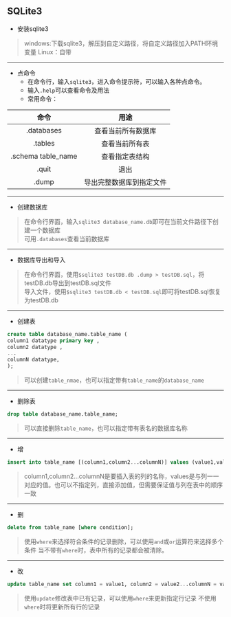 ## SQLite3
- 安装sqlite3
> windows:下载sqlite3，解压到自定义路径，将自定义路径加入PATH环境变量
> Linux：自带
---
- 点命令
    - 在命令行，输入`sqlite3`，进入命令提示符，可以输入各种点命令。
    - 输入`.help`可以查看命令及用法
    - 常用命令：  

| 命令                 | 用途                     |
| :------------------: | :----------------------: |
| .databases           | 查看当前所有数据库       |
| .tables              | 查看当前所有表           |
| .schema table_name   | 查看指定表结构           |
| .quit                | 退出                     |
| .dump                | 导出完整数据库到指定文件 |

---

- 创建数据库
> 在命令行界面，输入`sqlite3 database_name.db`即可在当前文件路径下创建一个数据库  
> 可用`.databases`查看当前数据库
---
- 数据库导出和导入
> 在命令行界面，使用`$sqlite3 testDB.db .dump > testDB.sql`，将testDB.db导出到testDB.sql文件  
> 导入文件，使用`$sqlite3 testDB.db < testDB.sql`即可将testDB.sql恢复为testDB.db
---
- 创建表
```sql
create table database_name.table_name (
column1 datatype primary key ,
column2 datatype ,
...
columnN datatype,
);
```
> 可以创建`table_nmae`，也可以指定带有`table_name`的`database_name`
---
- 删除表
```sql
drop table database_name.table_name;
```
> 可以直接删除`table_name`，也可以指定带有表名的数据库名称
---
- 增
```sql
insert into table_name [(column1,column2...columnN)] values (value1,value2...valueN);
```
> column1,column2...columnN是要插入表的列的名称，values是与列一一对应的值。也可以不指定列，直接添加值，但需要保证值与列在表中的顺序一致
---
- 删
```sql
delete from table_name [where condition];
```
> 使用`where`来选择符合条件的记录删除，可以使用`and`或`or`运算符来选择多个条件
> 当不带有`where`时，表中所有的记录都会被清除。
> 
---
- 改
```sql
update table_name set column1 = value1, column2 = value2...columnN = valueN [where condition];
```
> 使用`update`修改表中已有记录，可以使用`where`来更新指定行记录
> 不使用`where`时将更新所有行的记录